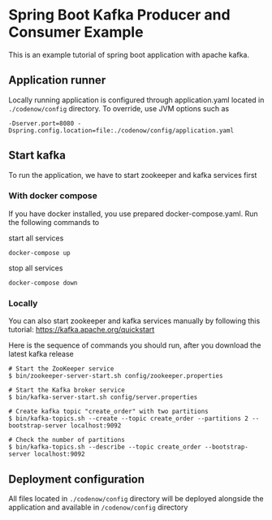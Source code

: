 # Spring Boot Kafka Producer and Consumer Example
This is an example tutorial of spring boot application with apache kafka. 

## Application runner
Locally running application is configured through application.yaml located in `./codenow/config` directory. To override, use JVM options such as

```
-Dserver.port=8080 -Dspring.config.location=file:./codenow/config/application.yaml
```

## Start kafka
To run the application, we have to start zookeeper and kafka services first

### With docker compose
If you have docker installed, you use prepared docker-compose.yaml. Run the following commands to

start all services
```
docker-compose up
```
stop all services
```
docker-compose down
```

### Locally
You can also start zookeeper and kafka services manually by following this tutorial: https://kafka.apache.org/quickstart

Here is the sequence of commands you should run, after you download the latest kafka release 

```
# Start the ZooKeeper service
$ bin/zookeeper-server-start.sh config/zookeeper.properties

# Start the Kafka broker service
$ bin/kafka-server-start.sh config/server.properties

# Create kafka topic "create_order" with two partitions
$ bin/kafka-topics.sh --create --topic create_order --partitions 2 --bootstrap-server localhost:9092

# Check the number of partitions
$ bin/kafka-topics.sh --describe --topic create_order --bootstrap-server localhost:9092
```

## Deployment configuration
All files located in `./codenow/config` directory will be deployed alongside the application and available in `/codenow/config` directory

